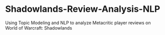 # Shadowlands-Review-Analysis-NLP
Using Topic Modeling and NLP to analyze Metacritic player reviews on World of Warcraft: Shadowlands
